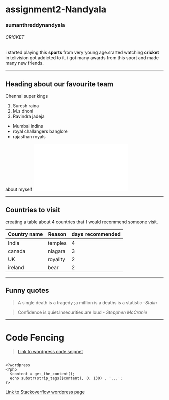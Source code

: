 # assignment2-Nandyala
### sumanthreddynandyala ###
###### CRICKET 
 i started playing this **sports** from very young age.srarted watching **cricket** in telivision got addicted to it. i got many awards from this sport and made many new friends.

 ---

 ## Heading  about our favourite team
Chennai super kings
1. Suresh raina
2. M.s dhoni
3. Ravindra jadeja

* Mumbai indins
* royal challangers banglore
* rajasthan royals

about myself ![link to my photo](AboutMe.md)

-------------------------------

## Countries to visit
creating a table about 4 countries that I
would recommend someone visit.

| Country name | Reason | days recommended|
|--------------|--------|-----------------|
|India         |temples |4                |
|canada        |niagara |3                |
|UK            |royality|2                |
|ireland       |bear    |2                |

-------------------------------------------
## Funny quotes
>A single death is a tragedy ;a million is a deaths is a statistic -*Stalin*

>Confidence is quiet.Insecurities are loud - *Stepphen McCranie*
-----------------
# Code Fencing
 >[Link to wordpress code snippet](https://css-tricks.com/snippets/wordpress/output-excerpt-manually/)

```

<?wordpress
<?php 
  $content = get_the_content(); 
  echo substr(strip_tags($content), 0, 130) . '...'; 
?>

```
[Link to Stackoverflow wordpress page](https://stackoverflow.com/questions/65364069/wordpress-print-excerpt-of-the-post)